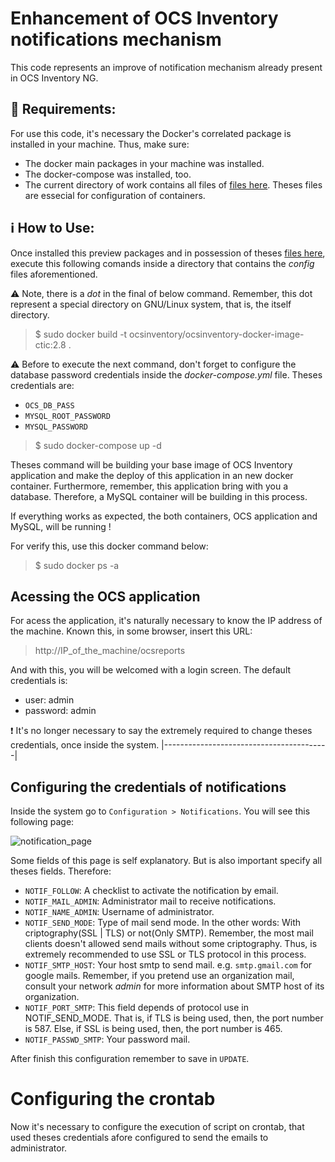 # Enhancement of OCS Inventory notifications mechanism

This code represents an improve of notification mechanism already present in OCS Inventory NG.

## :memo: Requirements:
For use this code, it's necessary the Docker's correlated package is installed in your machine. Thus, make sure:
- The docker main packages in your machine was installed.
- The docker-compose was installed, too.
- The current directory of work contains all files of [files here](https://duckduckgo.com). Theses files are essecial for configuration of containers.

## :information_source: How to Use:
Once installed this preview packages and in possession of theses [files here](https://duckduckgo.com), execute this following comands inside a directory that contains the _config_ files aforementioned. 

:warning: Note, there is a _dot_ in the final of below command. Remember, this dot represent a special directory on GNU/Linux system, that is, the itself directory.
> $ sudo docker build -t ocsinventory/ocsinventory-docker-image-ctic:2.8 .

:warning: Before to execute the next command, don't forget to configure the database password credentials inside the _docker-compose.yml_ file. Theses credentials are:
- `OCS_DB_PASS`
- `MYSQL_ROOT_PASSWORD`
- `MYSQL_PASSWORD` 

> $ sudo docker-compose up -d

Theses command will be building your base image of OCS Inventory application and make the deploy of this application in an new docker container.
Furthermore, remember, this application bring with you a database. Therefore, a MySQL container will be building in this process.

If everything works as expected, the both containers, OCS application and MySQL, will be running !

For verify this, use this docker command below:

> $ sudo docker ps -a

## Acessing the OCS application
For acess the application, it's naturally necessary to know the IP address of the machine. Known this, in some browser, insert this URL:

> http://IP_of_the_machine/ocsreports

And with this, you will be welcomed with a login screen. The default credentials is:
- user: admin
- password: admin

:exclamation: It's no longer necessary to say the extremely required to change theses credentials, once inside the system.
|-----------------------------------------|

## Configuring the credentials of notifications
Inside the system go to `Configuration > Notifications`. You will see this following page:

![notification_page](https://gl.idc.ufpa.br/ocs_inventory-ufpa/2.8/-/raw/master/downloads/ocs_inventory_notifications_config.png "title")

Some fields of this page is self explanatory. But is also important specify all theses fields. Therefore:
- `NOTIF_FOLLOW`: A checklist to activate the notification by email.
- `NOTIF_MAIL_ADMIN`: Administrator mail to receive notifications.
- `NOTIF_NAME_ADMIN`: Username of administrator.
- `NOTIF_SEND_MODE`: Type of mail send mode. In the other words: With criptography(SSL | TLS) or not(Only SMTP). Remember, the most mail clients doesn't allowed send mails without some criptography. Thus, is extremely recommended to use SSL or TLS protocol in this process.
- `NOTIF_SMTP_HOST`: Your host smtp to send mail. e.g. `smtp.gmail.com` for google mails. Remember, if you pretend use an organization mail, consult your network _admin_ for more information about SMTP host of its organization.
- `NOTIF_PORT_SMTP`: This field depends of protocol use in NOTIF_SEND_MODE. That is, if TLS is being used, then, the port number is 587. Else, if SSL is being used, then, the port number is 465.
- `NOTIF_PASSWD_SMTP`: Your password mail.

After finish this configuration remember to save in `UPDATE`.

# Configuring the crontab
Now it's necessary to configure the execution of script on crontab, that used theses credentials afore configured to send the emails to administrator.


